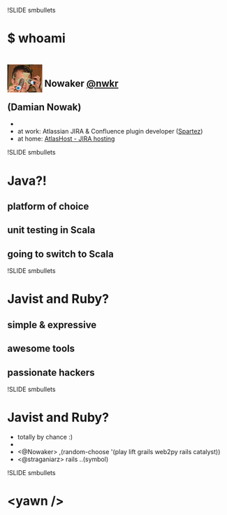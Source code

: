 !SLIDE smbullets

# $ whoami

## <img src="nowaker.png" style="position: relative; top: 13px;" /> Nowaker [@nwkr](http://www.twitter.com/nwkr)

## (Damian Nowak)

- <br/>
- at work: Atlassian JIRA & Confluence plugin developer ([Spartez](http://www.spartez.com/))
- at home: [AtlasHost - JIRA hosting](http://www.atlashost.eu)



!SLIDE smbullets

# Java?!

## platform of choice
## unit testing in Scala
## going to switch to Scala



!SLIDE smbullets

# Javist and Ruby?

## simple & expressive
## awesome tools
## passionate hackers



!SLIDE smbullets

# Javist and Ruby?

- totally by chance :)
- <br/>
- <@Nowaker> ,(random-choose '(play lift grails web2py rails catalyst))
- <@straganiarz> rails  ..(symbol)


!SLIDE smbullets

# \<yawn /\>

